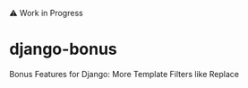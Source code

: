 :warning: Work in Progress

# django-bonus
Bonus Features for Django: More Template Filters like Replace
